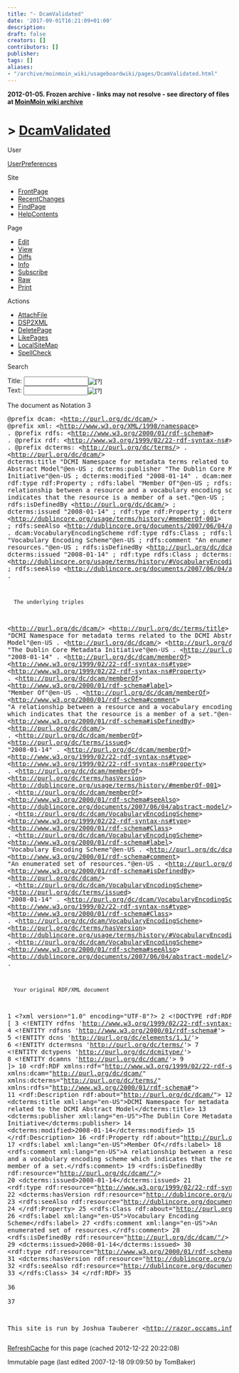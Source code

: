 ```yaml
---
title: "- DcamValidated"
date: '2017-09-01T16:21:09+01:00'
description: 
draft: false
creators: []
contributors: []
publisher: 
tags: []
aliases:
- "/archive/moinmoin_wiki/usageboardwiki/pages/DcamValidated.html"
---
```


**2012-01-05. Frozen archive - links may not resolve - see directory of files at [MoinMoin wiki archive](/moinmoin-wiki-archive/)**

# > [DcamValidated](http://dublincore.org/usageboardwiki/DcamValidated?action=fullsearch&value=DcamValidated&literal=1&case=1&context=40 "Click here to do a full-text search for this title")

User

 [UserPreferences](http://dublincore.org/usageboardwiki/UserPreferences)
  

Site

- [FrontPage](http://dublincore.org/usageboardwiki/FrontPage)
- [RecentChanges](http://dublincore.org/usageboardwiki/RecentChanges)
- [FindPage](http://dublincore.org/usageboardwiki/FindPage)
- [HelpContents](http://dublincore.org/usageboardwiki/HelpContents)

Page

- [Edit](http://dublincore.org/usageboardwiki/DcamValidated?action=edit "Edit")
- [View](http://dublincore.org/usageboardwiki/DcamValidated "View")
- [Diffs](http://dublincore.org/usageboardwiki/DcamValidated?action=diff "Diffs")
- [Info](http://dublincore.org/usageboardwiki/DcamValidated?action=info "Info")
- [Subscribe](http://dublincore.org/usageboardwiki/DcamValidated?action=subscribe "Subscribe")
- [Raw](http://dublincore.org/usageboardwiki/DcamValidated?action=raw "Raw")
- [Print](http://dublincore.org/usageboardwiki/DcamValidated?action=print "Print")

Actions

- [AttachFile](http://dublincore.org/usageboardwiki/DcamValidated?action=AttachFile)
- [DSP2XML](http://dublincore.org/usageboardwiki/DcamValidated?action=DSP2XML)
- [DeletePage](http://dublincore.org/usageboardwiki/DcamValidated?action=DeletePage)
- [LikePages](http://dublincore.org/usageboardwiki/DcamValidated?action=LikePages)
- [LocalSiteMap](http://dublincore.org/usageboardwiki/DcamValidated?action=LocalSiteMap)
- [SpellCheck](http://dublincore.org/usageboardwiki/DcamValidated?action=SpellCheck)

Search

<form method="POST" action="/usageboardwiki/DcamValidated">
<p>
<input name="action" value="inlinesearch" type="hidden">
<input name="context" value="40" type="hidden">
Title: <input name="text_title" size="15" maxlength="50" type="text"><input src="DcamValidated_files/moin-search.png" name="button_title" alt="[?]" type="image"><br>Text: <input name="text_full" size="15" maxlength="50" type="text"><input src="DcamValidated_files/moin-search.png" name="button_full" alt="[?]" type="image">
</p>
</form>

The document as Notation 3 <pre>@prefix dcam: &lt;http://purl.org/dc/dcam/&gt; .
@prefix xml: &lt;http://www.w3.org/XML/1998/namespace&gt; .
@prefix rdfs: &lt;http://www.w3.org/2000/01/rdf-schema#&gt; .
@prefix rdf: &lt;http://www.w3.org/1999/02/22-rdf-syntax-ns#&gt; .
@prefix dcterms: &lt;http://purl.org/dc/terms/&gt; .
&lt;http://purl.org/dc/dcam/&gt; dcterms:title "DCMI Namespace for metadata terms related to the DCMI Abstract Model"@en-US ;
        dcterms:publisher "The Dublin Core Metadata Initiative"@en-US ;
        dcterms:modified "2008-01-14" .
dcam:memberOf rdf:type rdf:Property ;
        rdfs:label "Member Of"@en-US ;
        rdfs:comment "A relationship between a resource and a vocabulary encoding scheme which indicates that the resource is a member of a set."@en-US ;
        rdfs:isDefinedBy &lt;http://purl.org/dc/dcam/&gt; ;
        dcterms:issued "2008-01-14" ;
        rdf:type rdf:Property ;
        dcterms:hasVersion &lt;http://dublincore.org/usage/terms/history/#memberOf-001&gt; ;
        rdfs:seeAlso &lt;http://dublincore.org/documents/2007/06/04/abstract-model/&gt; .
dcam:VocabularyEncodingScheme rdf:type rdfs:Class ;
        rdfs:label "Vocabulary Encoding Scheme"@en-US ;
        rdfs:comment "An enumerated set of resources."@en-US ;
        rdfs:isDefinedBy &lt;http://purl.org/dc/dcam/&gt; ;
        dcterms:issued "2008-01-14" ;
        rdf:type rdfs:Class ;
        dcterms:hasVersion &lt;http://dublincore.org/usage/terms/history/#VocabularyEncodingScheme-001&gt; ;
        rdfs:seeAlso &lt;http://dublincore.org/documents/2007/06/04/abstract-model/&gt; .

      The underlying triples

&lt;http://purl.org/dc/dcam/&gt; &lt;http://purl.org/dc/terms/title&gt; "DCMI Namespace for metadata terms related to the DCMI Abstract Model"@en-US .
&lt;http://purl.org/dc/dcam/&gt; &lt;http://purl.org/dc/terms/publisher&gt; "The Dublin Core Metadata Initiative"@en-US .
&lt;http://purl.org/dc/dcam/&gt; &lt;http://purl.org/dc/terms/modified&gt; "2008-01-14" .
&lt;http://purl.org/dc/dcam/memberOf&gt; &lt;http://www.w3.org/1999/02/22-rdf-syntax-ns#type&gt; &lt;http://www.w3.org/1999/02/22-rdf-syntax-ns#Property&gt; .
&lt;http://purl.org/dc/dcam/memberOf&gt; &lt;http://www.w3.org/2000/01/rdf-schema#label&gt; "Member Of"@en-US .
&lt;http://purl.org/dc/dcam/memberOf&gt; &lt;http://www.w3.org/2000/01/rdf-schema#comment&gt; "A relationship between a resource and a vocabulary encoding scheme which indicates that the resource is a member of a set."@en-US .
&lt;http://purl.org/dc/dcam/memberOf&gt; &lt;http://www.w3.org/2000/01/rdf-schema#isDefinedBy&gt; &lt;http://purl.org/dc/dcam/&gt; .
&lt;http://purl.org/dc/dcam/memberOf&gt; &lt;http://purl.org/dc/terms/issued&gt; "2008-01-14" .
&lt;http://purl.org/dc/dcam/memberOf&gt; &lt;http://www.w3.org/1999/02/22-rdf-syntax-ns#type&gt; &lt;http://www.w3.org/1999/02/22-rdf-syntax-ns#Property&gt; .
&lt;http://purl.org/dc/dcam/memberOf&gt; &lt;http://purl.org/dc/terms/hasVersion&gt; &lt;http://dublincore.org/usage/terms/history/#memberOf-001&gt; .
&lt;http://purl.org/dc/dcam/memberOf&gt; &lt;http://www.w3.org/2000/01/rdf-schema#seeAlso&gt; &lt;http://dublincore.org/documents/2007/06/04/abstract-model/&gt; .
&lt;http://purl.org/dc/dcam/VocabularyEncodingScheme&gt; &lt;http://www.w3.org/1999/02/22-rdf-syntax-ns#type&gt; &lt;http://www.w3.org/2000/01/rdf-schema#Class&gt; .
&lt;http://purl.org/dc/dcam/VocabularyEncodingScheme&gt; &lt;http://www.w3.org/2000/01/rdf-schema#label&gt; "Vocabulary Encoding Scheme"@en-US .
&lt;http://purl.org/dc/dcam/VocabularyEncodingScheme&gt; &lt;http://www.w3.org/2000/01/rdf-schema#comment&gt; "An enumerated set of resources."@en-US .
&lt;http://purl.org/dc/dcam/VocabularyEncodingScheme&gt; &lt;http://www.w3.org/2000/01/rdf-schema#isDefinedBy&gt; &lt;http://purl.org/dc/dcam/&gt; .
&lt;http://purl.org/dc/dcam/VocabularyEncodingScheme&gt; &lt;http://purl.org/dc/terms/issued&gt; "2008-01-14" .
&lt;http://purl.org/dc/dcam/VocabularyEncodingScheme&gt; &lt;http://www.w3.org/1999/02/22-rdf-syntax-ns#type&gt; &lt;http://www.w3.org/2000/01/rdf-schema#Class&gt; .
&lt;http://purl.org/dc/dcam/VocabularyEncodingScheme&gt; &lt;http://purl.org/dc/terms/hasVersion&gt; &lt;http://dublincore.org/usage/terms/history/#VocabularyEncodingScheme-001&gt; .
&lt;http://purl.org/dc/dcam/VocabularyEncodingScheme&gt; &lt;http://www.w3.org/2000/01/rdf-schema#seeAlso&gt; &lt;http://dublincore.org/documents/2007/06/04/abstract-model/&gt; .

      Your original RDF/XML document

1 &lt;?xml version="1.0" encoding="UTF-8"?&gt;
2 &lt;!DOCTYPE rdf:RDF [
3 &lt;!ENTITY rdfns 'http://www.w3.org/1999/02/22-rdf-syntax-ns#'&gt;
4 &lt;!ENTITY rdfsns 'http://www.w3.org/2000/01/rdf-schema#'&gt;
5 &lt;!ENTITY dcns 'http://purl.org/dc/elements/1.1/'&gt;
6 &lt;!ENTITY dctermsns 'http://purl.org/dc/terms/'&gt;
7 &lt;!ENTITY dctypens 'http://purl.org/dc/dcmitype/'&gt;
8 &lt;!ENTITY dcamns 'http://purl.org/dc/dcam/'&gt;
9 ]&gt;
10 &lt;rdf:RDF xmlns:rdf="http://www.w3.org/1999/02/22-rdf-syntax-ns#" xmlns:dcam="http://purl.org/dc/dcam/" xmlns:dcterms="http://purl.org/dc/terms/" xmlns:rdfs="http://www.w3.org/2000/01/rdf-schema#"&gt;
11 &lt;rdf:Description rdf:about="http://purl.org/dc/dcam/"&gt;
12 &lt;dcterms:title xml:lang="en-US"&gt;DCMI Namespace for metadata terms related to the DCMI Abstract Model&lt;/dcterms:title&gt;
13 &lt;dcterms:publisher xml:lang="en-US"&gt;The Dublin Core Metadata Initiative&lt;/dcterms:publisher&gt;
14 &lt;dcterms:modified&gt;2008-01-14&lt;/dcterms:modified&gt;
15 &lt;/rdf:Description&gt;
16 &lt;rdf:Property rdf:about="http://purl.org/dc/dcam/memberOf"&gt;
17 &lt;rdfs:label xml:lang="en-US"&gt;Member Of&lt;/rdfs:label&gt;
18 &lt;rdfs:comment xml:lang="en-US"&gt;A relationship between a resource and a vocabulary encoding scheme which indicates that the resource is a member of a set.&lt;/rdfs:comment&gt;
19 &lt;rdfs:isDefinedBy rdf:resource="http://purl.org/dc/dcam/"/&gt;
20 &lt;dcterms:issued&gt;2008-01-14&lt;/dcterms:issued&gt;
21 &lt;rdf:type rdf:resource="http://www.w3.org/1999/02/22-rdf-syntax-ns#Property"/&gt;
22 &lt;dcterms:hasVersion rdf:resource="http://dublincore.org/usage/terms/history/#memberOf-001"/&gt;
23 &lt;rdfs:seeAlso rdf:resource="http://dublincore.org/documents/2007/06/04/abstract-model/"/&gt;
24 &lt;/rdf:Property&gt;
25 &lt;rdfs:Class rdf:about="http://purl.org/dc/dcam/VocabularyEncodingScheme"&gt;
26 &lt;rdfs:label xml:lang="en-US"&gt;Vocabulary Encoding Scheme&lt;/rdfs:label&gt;
27 &lt;rdfs:comment xml:lang="en-US"&gt;An enumerated set of resources.&lt;/rdfs:comment&gt;
28 &lt;rdfs:isDefinedBy rdf:resource="http://purl.org/dc/dcam/"/&gt;
29 &lt;dcterms:issued&gt;2008-01-14&lt;/dcterms:issued&gt;
30 &lt;rdf:type rdf:resource="http://www.w3.org/2000/01/rdf-schema#Class"/&gt;
31 &lt;dcterms:hasVersion rdf:resource="http://dublincore.org/usage/terms/history/#VocabularyEncodingScheme-001"/&gt;
32 &lt;rdfs:seeAlso rdf:resource="http://dublincore.org/documents/2007/06/04/abstract-model/"/&gt;
33 &lt;/rdfs:Class&gt;
34 &lt;/rdf:RDF&gt;
35   
36   
37                      

This site is run by Joshua Tauberer &lt;http://razor.occams.info&gt;.
</pre>

 [RefreshCache](http://dublincore.org/usageboardwiki/DcamValidated?action=refresh&arena=Page.py&key=DcamValidated.text_html) for this page (cached 2012-12-22 20:22:08)  

Immutable page (last edited 2007-12-18 09:09:50 by TomBaker)

